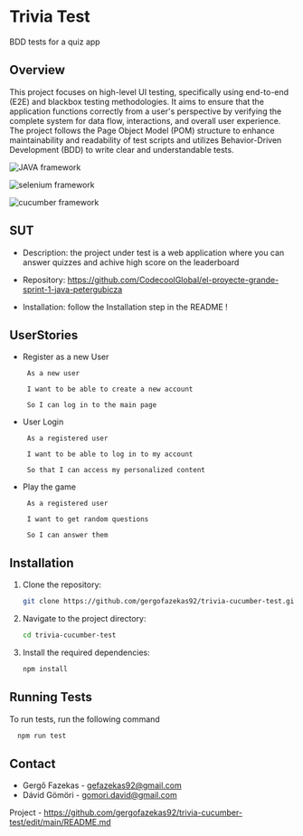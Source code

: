 
# Trivia Test

BDD tests for a quiz app

## Overview

This project focuses on high-level UI testing, specifically using end-to-end (E2E) and blackbox testing methodologies. It aims to ensure that the application functions correctly from a user's perspective by verifying the complete system for data flow, interactions, and overall user experience. The project follows the Page Object Model (POM) structure to enhance maintainability and readability of test scripts and utilizes Behavior-Driven Development (BDD) to write clear and understandable tests.

![JAVA framework](https://img.shields.io/badge/framework-JAVA-red)

![selenium framework](https://img.shields.io/badge/framework-selenium-blue)

![cucumber framework](https://img.shields.io/badge/framework-cucumber-gree)

## SUT

- Description: the project under test is a web application where you can answer quizzes and achive high score on the leaderboard

- Repository: https://github.com/CodecoolGlobal/el-proyecte-grande-sprint-1-java-petergubicza

- Installation: follow the Installation step in the README !


## UserStories

- Register as a new User

       As a new user

       I want to be able to create a new account

       So I can log in to the main page

- User Login

       As a registered user

       I want to be able to log in to my account

       So that I can access my personalized content

- Play the game

       As a registered user

       I want to get random questions

       So I can answer them


## Installation

1. Clone the repository:
    ```sh
    git clone https://github.com/gergofazekas92/trivia-cucumber-test.git
    ```
2. Navigate to the project directory:
    ```sh
    cd trivia-cucumber-test
    ```
3. Install the required dependencies:
    ```sh
    npm install
    ```

## Running Tests

To run tests, run the following command

```bash
  npm run test
```

## Contact

- Gergő Fazekas - gefazekas92@gmail.com
- Dávid Gömöri - gomori.david@gmail.com

Project - https://github.com/gergofazekas92/trivia-cucumber-test/edit/main/README.md
